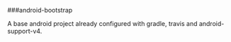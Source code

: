 ###android-bootstrap

A base android project already configured with gradle, travis and android-support-v4.
